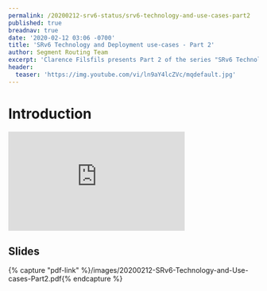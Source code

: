 ```yaml
---
permalink: /20200212-srv6-status/srv6-technology-and-use-cases-part2
published: true
breadnav: true
date: '2020-02-12 03:06 -0700'
title: 'SRv6 Technology and Deployment use-cases - Part 2'
author: Segment Routing Team
excerpt: 'Clarence Filsfils presents Part 2 of the series "SRv6 Technology and Deployment use-cases": SRv6 Introduction'
header:
  teaser: 'https://img.youtube.com/vi/ln9aY4lcZVc/mqdefault.jpg'
---
```


# Introduction
<iframe width="355" height="200" src="https://www.youtube.com/embed/ln9aY4lcZVc" frameborder="0" allowfullscreen></iframe>

## Slides

{% capture "pdf-link" %}/images/20200212-SRv6-Technology-and-Use-cases-Part2.pdf{% endcapture %}
<script src="{{ '/assets/js/pdfobject.min.js' | relative_url }}"></script>
<div class="fitvidsignore" id="pdf"></div>
<script>PDFObject.embed(" {{ pdf-link }} ", "#pdf", {height: "21.5em", width: "31.3em"});</script>
